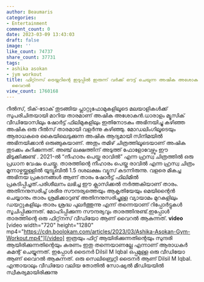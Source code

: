```yaml
---
author: Beaumaris
categories:
- Entertainment
comment_count: 0
date: 2023-03-09 13:43:03
draft: false
image: ''
like_count: 74737
share_count: 37731
tags:
- ashika asokan
- jym workout
title: ഫിറ്റ്നസ് ട്രെയ്നറിന്റെ ഇടുപ്പിൽ ഇരുന്ന് വർക്ക് ഔട്ട് ചെയുന്ന അഷിക അശോകൻ, വീഡിയോ
  വൈറൽ
view_count: 1760168
---
```


റീൽസ്, ടിക്-ടോക് തുടങ്ങിയ പ്ലാറ്റുഫോമുകളിലൂടെ മലയാളികൾക്ക് സുപരിചിതയായി മാറിയ താരമാണ് അഷിക അശോകൻ.ധാരാളം മ്യൂസിക് വീഡിയോസിലും ഷോർട്ട് ഫിലിമുകളിലും ഇതിനോടകം അഭിനയിച്ചു കഴിഞ്ഞ അഷിക ഒരു റീൽസ് താരമായി വളർന്നു കഴിഞ്ഞു. മോഡലിംഗിലൂടെയും ആരാധകരെ കൈയിലെടുക്കുന്ന അഷിക ആദ്യമായി സിനിമയിൽ അഭിനയിക്കാൻ ഒരുങ്ങുകയാണ്. അതും തമിഴ് ചിത്രത്തിലൂടെയാണ് അഷിക തുടക്കം കുറിക്കുന്നത്. അഞ്ച് ലക്ഷത്തിന് അടുത്ത് ഫോളോവേഴ്സും ഈ മിടുക്കിക്കുണ്ട് . 2021-ൽ “നീഹാരം പെയ്ത രാവിൽ” എന്ന ഹ്രസ്വ ചിത്രത്തിൽ ഒരു പ്രധാന വേഷം ചെയ്തു. താരത്തിന്റെ നീഹാരം പെയ്ത രാവിൽ എന്ന ഹ്രസ്വ ചിത്രം മൂന്നാഴ്ചയ്ക്കുള്ളിൽ യൂട്യൂബിൽ 1.5 ദശലക്ഷം വ്യൂസ് കടന്നിരുന്നു. വളരെ മികച്ച അഭിനയ പ്രകടനങ്ങൾ ആണ് താരം ഷോർട്ട് ഫിലിമിൽ പ്രകടിപ്പിച്ചത്.പരിശീലനം ലഭിച്ച ഈ ക്ലാസിക്കൽ നർത്തകിയാണ് താരം. അതിനനുസരിച്ച് ശരീര സൗന്ദര്യത്തെയും ആകൃതിയേയും മെയിന്റൈൻ ചെയ്യാനും താരം ശ്രമിക്കാറുണ്ട് അതിനനുസരിച്ചുള്ള വ്യായാമം മുറകളിലും ഡയറ്റുകളിലും താരം ശ്രദ്ധ പുലർത്തുന്നു എന്ന് തന്നെയാണ് റിപ്പോർട്ടുകൾ സൂചിപ്പിക്കുന്നത്. മോഹിപ്പിക്കുന്ന സൗന്ദര്യവും താരത്തിനുണ്ട്.ഇപ്പോൾ താരത്തിന്റെ ഒരു ഫിറ്റ്‌നസ് വീഡിയോ ആണ് വൈറൽ ആകുന്നത്. **video** [video width="720" height="1280" mp4="https://cdn.boolokam.com/articles/2023/03/Ashika-Asokan-Gym-Workout.mp4"][/video] ഇത്രയും ഫിറ്റ് ആയിരിക്കുന്നതിന്റെയും സുന്ദരി ആയിരിക്കുന്നതിന്റെയും കരണം ഇതു തന്നെയാണല്ലേ എന്നാണ് ആരാധകർ കമന്റ് ചെയ്യുന്നത്. ഇപ്പോൾ ട്രൈനർ Dilsil M Iqbal ഒപ്പമുള്ള ഒരു വീഡിയോ ആണ് വൈറൽ ആകുന്നത്. ഒരു സെലിബ്രെറ്റി ട്രൈനർ ആണ് Dilsil M Iqbal. എന്തായാലും വീഡിയോ വലിയ തോതിൽ സോഷ്യൽ മീഡിയയിൽ സ്വീകര്യമായിരിക്കുന്നു